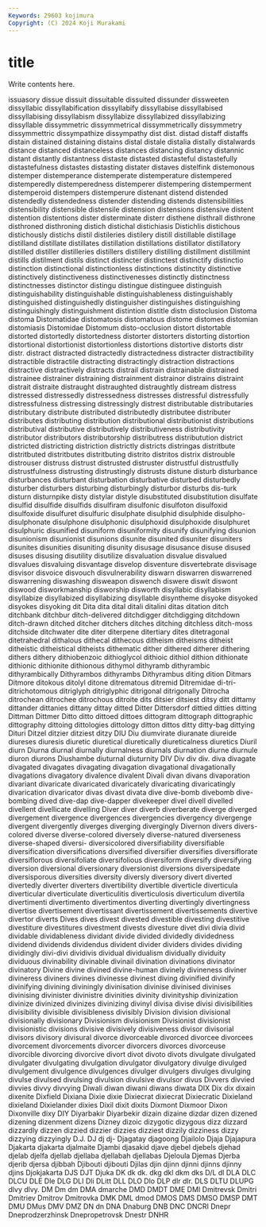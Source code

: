 ```yaml
---
Keywords: 29603 kojimura
Copyright: (C) 2024 Koji Murakami
---
```


# title

Write contents here.



issuasory dissue dissuit dissuitable dissuited dissunder
dissweeten dissyllabic dissyllabification dissyllabify dissyllabise dissyllabised dissyllabising dissyllabism dissyllabize dissyllabized
dissyllabizing dissyllable dissymmetric dissymmetrical dissymmetrically dissymmetry dissymmettric dissympathize dissympathy dist
dist. distad distaff distaffs distain distained distaining distains distal distale
distalia distally distalwards distance distanced distanceless distances distancing distancy distannic
distant distantly distantness distaste distasted distasteful distastefully distastefulness distastes distasting
distater distaves distelfink distemonous distemper distemperance distemperate distemperature distempered distemperedly
distemperedness distemperer distempering distemperment distemperoid distempers distemperure distenant distend distended
distendedly distendedness distender distending distends distensibilities distensibility distensible distensile distension
distensions distensive distent distention distentions dister disterminate disterr disthene disthrall
disthrone disthroned disthroning distich distichal distichiasis Distichlis distichous distichously distichs
distil distileries distilery distill distillable distillage distilland distillate distillates distillation
distillations distillator distillatory distilled distiller distilleries distillers distillery distilling distillment
distillmint distills distilment distils distinct distincter distinctest distinctify distinctio distinction
distinctional distinctionless distinctions distinctity distinctive distinctively distinctiveness distinctivenesses distinctly distinctness
distinctnesses distinctor distingu distingue distinguee distinguish distinguishability distinguishable distinguishableness distinguishably
distinguished distinguishedly distinguisher distinguishes distinguishing distinguishingly distinguishment distintion distitle distn
distoclusion Distoma distoma Distomatidae distomatosis distomatous distome distomes distomian distomiasis
Distomidae Distomum disto-occlusion distort distortable distorted distortedly distortedness distorter distorters
distorting distortion distortional distortionist distortionless distortions distortive distorts distr distr.
distract distracted distractedly distractedness distracter distractibility distractible distractile distracting distractingly
distraction distractions distractive distractively distracts distrail distrain distrainable distrained distrainee
distrainer distraining distrainment distrainor distrains distraint distrait distraite distraught distraughted
distraughtly distream distress distressed distressedly distressedness distresses distressful distressfully distressfulness
distressing distressingly distrest distributable distributaries distributary distribute distributed distributedly distributee
distributer distributes distributing distribution distributional distributionist distributions distributival distributive distributively
distributiveness distributivity distributor distributors distributorship distributress distributution district districted districting
distriction districtly districts distringas distritbute distritbuted distritbutes distritbuting distrito distritos
distrix distrouble distrouser distruss distrust distrusted distruster distrustful distrustfully distrustfulness
distrusting distrustingly distrusts distune disturb disturbance disturbances disturbant disturbation disturbative
disturbed disturbedly disturber disturbers disturbing disturbingly disturbor disturbs dis-turk disturn
disturnpike disty distylar distyle disubstituted disubstitution disulfate disulfid disulfide disulfids
disulfiram disulfonic disulfoton disulfoxid disulfoxide disulfuret disulfuric disulphate disulphid disulphide
disulpho- disulphonate disulphone disulphonic disulphoxid disulphoxide disulphuret disulphuric disunified disuniform
disuniformity disunify disunifying disunion disunionism disunionist disunions disunite disunited disuniter
disuniters disunites disunities disuniting disunity disusage disusance disuse disused disuses
disusing disutility disutilize disvaluation disvalue disvalued disvalues disvaluing disvantage disvelop
disventure disvertebrate disvisage disvisor disvoice disvouch disvulnerability diswarn diswarren diswarrened
diswarrening diswashing disweapon diswench diswere diswit diswont diswood disworkmanship disworship
disworth disyllabic disyllabism disyllabize disyllabized disyllabizing disyllable disyntheme disyoke disyoked
disyokes disyoking dit Dita dita dital ditali ditalini ditas ditation
ditch ditchbank ditchbur ditch-delivered ditchdigger ditchdigging ditchdown ditch-drawn ditched ditcher
ditchers ditches ditching ditchless ditch-moss ditchside ditchwater dite diter diterpene
ditertiary dites ditetragonal ditetrahedral dithalous dithecal dithecous ditheism ditheisms ditheist
ditheistic ditheistical ditheists dithematic dither dithered ditherer dithering dithers dithery
dithiobenzoic dithioglycol dithioic dithiol dithion dithionate dithionic dithionite dithionous dithymol
dithyramb dithyrambic dithyrambically Dithyrambos dithyrambs Dithyrambus diting dition Ditmars Ditmore
ditokous ditolyl ditone ditrematous ditremid Ditremidae di-tri- ditrichotomous ditriglyph ditriglyphic
ditrigonal ditrigonally Ditrocha ditrochean ditrochee ditrochous ditroite dits ditsier ditsiest
ditsy ditt dittamy dittander dittanies dittany dittay ditted Ditter Dittersdorf
dittied ditties ditting Dittman Dittmer Ditto ditto dittoed dittoes dittogram
dittograph dittographic dittography dittoing dittologies dittology ditton dittos ditty ditty-bag
dittying Dituri Ditzel ditzier ditziest ditzy DIU Diu diumvirate diuranate
diureide diureses diuresis diuretic diuretical diuretically diureticalness diuretics Diuril diurn
Diurna diurnal diurnally diurnalness diurnals diurnation diurne diurnule diuron diurons
Diushambe diuturnal diuturnity DIV Div div div. diva divagate divagated
divagates divagating divagation divagational divagationally divagations divagatory divalence divalent Divali
divan divans divaporation divariant divaricate divaricated divaricately divaricating divaricatingly divarication
divaricator divas divast divata dive dive-bomb divebomb dive-bombing dived dive-dap
dive-dapper divekeeper divel divell divelled divellent divellicate divelling Diver diver
diverb diverberate diverge diverged divergement divergence divergences divergencies divergency divergenge
divergent divergently diverges diverging divergingly Divernon divers divers-colored diverse diverse-colored
diversely diverse-natured diverseness diverse-shaped diversi- diversicolored diversifiability diversifiable diversification diversifications
diversified diversifier diversifies diversiflorate diversiflorous diversifoliate diversifolious diversiform diversify diversifying
diversion diversional diversionary diversionist diversions diversipedate diversisporous diversities diversity diversly
diversory divert diverted divertedly diverter diverters divertibility divertible diverticle diverticula
diverticular diverticulate diverticulitis diverticulosis diverticulum divertila divertimenti divertimento divertimentos diverting
divertingly divertingness divertise divertisement divertissant divertissement divertissements divertive divertor diverts
Dives dives divest divested divestible divesting divestitive divestiture divestitures divestment
divests divesture divet divi divia divid dividable dividableness dividant divide
divided dividedly dividedness dividend dividends dividendus divident divider dividers divides
dividing dividingly divi-divi dividivis dividual dividualism dividually dividuity dividuous divinability
divinable divinail divination divinations divinator divinatory Divine divine divined divine-human
divinely divineness diviner divineress diviners divines divinesse divinest diving divinified
divinify divinifying divining diviningly divinisation divinise divinised divinises divinising divinister
divinistre divinities divinity divinityship divinization divinize divinized divinizes divinizing divinyl
divisa divise divisi divisibilities divisibility divisible divisibleness divisibly Division division
divisional divisionally divisionary Divisionism divisionism Divisionist divisionist divisionistic divisions divisive
divisively divisiveness divisor divisorial divisors divisory divisural divorce divorceable divorced
divorcee divorcees divorcement divorcements divorcer divorcers divorces divorceuse divorcible divorcing
divorcive divort divot divoto divots divulgate divulgated divulgater divulgating divulgation
divulgator divulgatory divulge divulged divulgement divulgence divulgences divulger divulgers divulges
divulging divulse divulsed divulsing divulsion divulsive divulsor divus Divvers divvied
divvies divvy divvying Diwali diwan diwani diwans diwata DIX Dix
dix dixain dixenite Dixfield Dixiana Dixie dixie Dixiecrat dixiecrat Dixiecratic
Dixieland dixieland Dixielander dixies Dixil dixit dixits Dixmont Dixmoor Dixon
Dixonville dixy DIY Diyarbakir Diyarbekir dizain dizaine dizdar dizen dizened
dizening dizenment dizens Dizney dizoic dizygotic dizygous dizz dizzard dizzardly
dizzen dizzied dizzier dizzies dizziest dizzily dizziness dizzy dizzying dizzyingly
D.J. DJ dj dj- Djagatay djagoong Djailolo Djaja Djajapura Djakarta
djakarta djalmaite Djambi djasakid djave djebel djebels djehad djelab djelfa
djellab djellaba djellabah djellabas Djeloula Djemas Djerba djerib djersa djibbah
Djibouti djibouti Djilas djin djinn djinni djinns djinny djins Djokjakarta
DJS DJT Djuka DK dk dk. dkg dkl dkm dks
D/L dl DLA DLC DLCU DLE Dle DLG DLI Dli
DLitt DLL DLO Dlo DLP dlr dlr. DLS DLTU DLUPG
dlvy dlvy. DM Dm dm DMA dmarche DMD DMDT DME
DMI Dmitrevsk Dmitri Dmitriev Dmitrov Dmitrovka DMK DML dmod DMOS
DMS DMSO DMSP DMT DMU DMus DMV DMZ DN dn
DNA Dnaburg DNB DNC DNCRI Dnepr Dneprodzerzhinsk Dnepropetrovsk Dnestr DNHR
